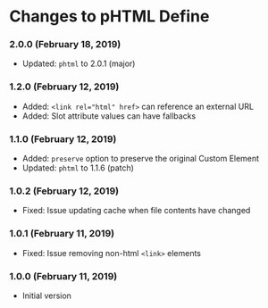 # Changes to pHTML Define

### 2.0.0 (February 18, 2019)

- Updated: `phtml` to 2.0.1 (major)

### 1.2.0 (February 12, 2019)

- Added: `<link rel="html" href>` can reference an external URL
- Added: Slot attribute values can have fallbacks

### 1.1.0 (February 12, 2019)

- Added: `preserve` option to preserve the original Custom Element
- Updated: `phtml` to 1.1.6 (patch)

### 1.0.2 (February 12, 2019)

- Fixed: Issue updating cache when file contents have changed

### 1.0.1 (February 11, 2019)

- Fixed: Issue removing non-html `<link>` elements

### 1.0.0 (February 11, 2019)

- Initial version
